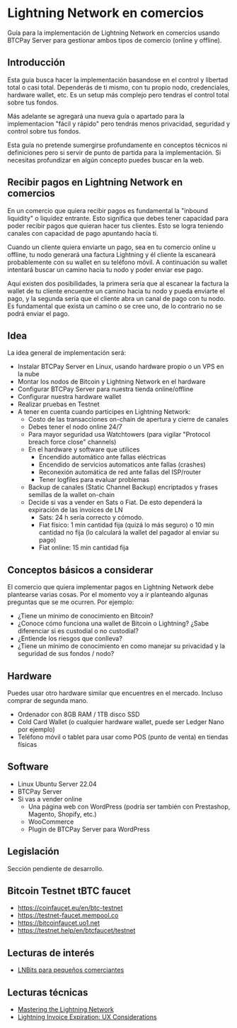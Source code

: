 # Lightning Network en comercios
Guía para la implementación de Lightning Network en comercios usando BTCPay Server para gestionar ambos tipos de comercio (online y offline).

## Introducción
Esta guía busca hacer la implementación basandose en el control y libertad total o casi total. Dependerás de ti mismo, con tu propio nodo, credenciales, hardware wallet, etc. Es un setup más complejo pero tendras el control total sobre tus fondos.

Más adelante se agregará una nueva guía o apartado para la implementacion "fácil y rápido" pero tendrás menos privacidad, seguridad y control sobre tus fondos.

Esta guía no pretende sumergirse profundamente en conceptos técnicos ni definiciones pero si servir de punto de partida para la implementación. Si necesitas profundizar en algún concepto puedes buscar en la web.

## Recibir pagos en Lightning Network en comercios
En un comercio que quiera recibir pagos es fundamental la "inbound liquidity" o liquidez entrante. Esto significa que debes tener capacidad para poder recibir pagos que quieran hacer tus clientes. Esto se logra teniendo canales con capacidad de pago apuntando hacía tí.

Cuando un cliente quiera enviarte un pago, sea en tu comercio online u offline, tu nodo generará una factura Lightning y él cliente la escaneará probablemente con su wallet en su teléfono móvil. A continuación su wallet intentará buscar un camino hacia tu nodo y poder enviar ese pago.

Aquí existen dos posibilidades, la primera sería que al escanear la factura la wallet de tu cliente encuentre un camino hacia tu nodo y pueda enviarte el pago, y la segunda sería que el cliente abra un canal de pago con tu nodo. Es fundamental que exista un camino o se cree uno, de lo contrario no se podrá enviar el pago.

## Idea
La idea general de implementación será:
* Instalar BTCPay Server en Linux, usando hardware propio o un VPS en la nube
* Montar los nodos de Bitcoin y Lightning Network en el hardware
* Configurar BTCPay Server para nuestra tienda online/offline
* Configurar nuestra hardware wallet
* Realizar pruebas en Testnet
* A tener en cuenta cuando participes en Lightning Network:
  * Costo de las transacciones on-chain de apertura y cierre de canales
  * Debes tener el nodo online 24/7
  * Para mayor seguridad usa Watchtowers (para vigilar "Protocol breach force close" channels)
  * En el hardware y software que utilices
    * Encendido automático ante fallas eléctricas
    * Encendido de servicios automaticos ante fallas (crashes)
    * Reconexión automática de red ante fallas del ISP/router
    * Tener logfiles para evaluar problemas
  * Backup de canales (Static Channel Backup) encriptados y frases semillas de la wallet on-chain
  * Decide si vas a vender en Sats o Fiat. De esto dependerá la expiración de las invoices de LN
    * Sats: 24 h sería correcto y cómodo.
    * Fiat físico: 1 min cantidad fija (quizá lo más seguro) o 10 min cantidad no fija (lo calculará la wallet del pagador al enviar su pago)
    * Fiat online: 15 min cantidad fija

## Conceptos básicos a considerar
El comercio que quiera implementar pagos en Lightning Network debe plantearse varias cosas. Por el momento voy a ir planteando algunas preguntas que se me ocurren.
Por ejemplo:
* ¿Tiene un mínimo de conocimiento en Bitcoin?
* ¿Conoce cómo funciona una wallet de Bitcoin o Lightning? ¿Sabe diferenciar si es custodial o no custodial?
* ¿Entiende los riesgos que conlleva?
* ¿Tiene un mínimo de conocimiento en como manejar su privacidad y la seguridad de sus fondos / nodo?

## Hardware
Puedes usar otro hardware similar que encuentres en el mercado. Incluso comprar de segunda mano.
* Ordenador con 8GB RAM / 1TB disco SSD
* Cold Card Wallet (o cualquier hardware wallet, puede ser Ledger Nano por ejemplo)
* Teléfono móvil o tablet para usar como POS (punto de venta) en tiendas físicas

## Software
* Linux Ubuntu Server 22.04
* BTCPay Server
* Si vas a vender online
  * Una página web con WordPress (podría ser también con Prestashop, Magento, Shopify, etc.)
  * WooCommerce
  * Plugin de BTCPay Server para WordPress

## Legislación
Sección pendiente de desarrollo.

## Bitcoin Testnet tBTC faucet
* https://coinfaucet.eu/en/btc-testnet
* https://testnet-faucet.mempool.co
* https://bitcoinfaucet.uo1.net
* https://testnet.help/en/btcfaucet/testnet

## Lecturas de interés
* [LNBits para pequeños comerciantes](https://darthcoin.substack.com/p/lnbits-para-comerciantes)

## Lecturas técnicas
* [Mastering the Lightning Network](https://github.com/lnbook/lnbook)
* [Lightning Invoice Expiration: UX Considerations](https://d.elor.me/2022/01/lightning-invoice-expiration-ux-considerations/)
